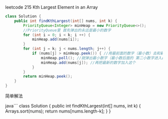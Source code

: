 leetcode
215
Kth Largest Element in an Array
```java
class Solution {
    public int findKthLargest(int[] nums, int k) {
        PriorityQueue<Integer> minHeap = new PriorityQueue<>();
        //PriorityQueue里 首先弹出的永远是最小的数字
        for (int i = 0; i < k; i ++) {
            minHeap.add(nums[i]);
        } 
        for (int j = k; j < nums.length; j++) {
            if (nums[j] > minHeap.peek()) { //用最前面的数字（最小数）去和新的数比，如果新的数字大
                minHeap.poll(); //就弹出最小数字（最小数后面的 第二小数字进入最小数位置）
                minHeap.add(nums[j]); //再把最新的数字加入这个
            }
        }
        return minHeap.peek();
    }
}
```
简单解法

java```
class Solution {
    public int findKthLargest(int[] nums, int k) {
        Arrays.sort(nums);
        return nums[nums.length-k];
    }
}
```